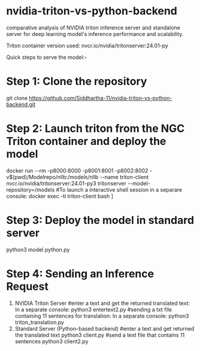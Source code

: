 # nvidia-triton-vs-python-backend
comparative analysis of NVIDIA triton inference server and standalone server for deep learning model's inference performance and scalability.

Triton container version used: nvcr.io/nvidia/tritonserver:24.01-py

Quick steps to serve the model:-
# Step 1: Clone the repository
git clone https://github.com/Siddhartha-11/nvidia-triton-vs-python-backend.git

# Step 2: Launch triton from the NGC Triton container and deploy the model
docker run --rm -p8000:8000 -p8001:8001 -p8002:8002 -v$(pwd)/Modelrepo/nllb:/models/nllb --name triton-client nvcr.io/nvidia/tritonserver:24.01-py3 tritonserver --model-repository=/models
 #To launch a interactive shell session in a separare console:
    docker exec -ti triton-client bash ]

# Step 3: Deploy the model in standard server
python3 model python.py

# Step 4: Sending an Inference Request
   1. NVIDIA Triton Server
    #enter a text and get the returned translated text: 
        In a separate console:
          python3 entertext2.py
    #sending a txt file containing 11 sentences for translation:
        In a separate console:
          python3 triton_translation.py
   2. Standard Server (Python-based backend)
    #enter a text and get returned the translated text
        python3 client.py
    #send a text file that contains 11 sentences
        python3 client2.py




